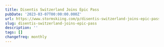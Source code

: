 ```yaml
---
title: Disentis Switzerland Joins Epic Pass
pubDate: '2023-03-07T00:00:00.000Z'
url: https://www.stormskiing.com/p/disentis-switzerland-joins-epic-pass
slug: disentis-switzerland-joins-epic-pass
description: ''
tags: []
changefreq: monthly
---
```


<!-- Add post content below -->
